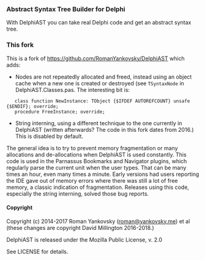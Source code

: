 ### Abstract Syntax Tree Builder for Delphi
With DelphiAST you can take real Delphi code and get an abstract syntax tree.

### This fork 

This is a fork of https://github.com/RomanYankovsky/DelphiAST which adds:

* Nodes are not repeatedly allocated and freed, instead using an object cache when a new one is created or destroyed (see `TSyntaxNode` in DelphiAST.Classes.pas. The interesting bit is:

```
   class function NewInstance: TObject {$IFDEF AUTOREFCOUNT} unsafe {$ENDIF}; override;
   procedure FreeInstance; override;
```

* String interning, using a different technique to the one currently in DelphiAST (written afterwards? The code in this fork dates from 2016.) This is disabled by default.

The general idea is to try to prevent memory fragmentation or many allocations and de-allocations when DelphiAST is used constantly. This code is used in the Parnassus Bookmarks and Navigator plugins, which regularly parse the current unit when the user types. That can be many times an hour, even many times a minute. Early versions had users reporting the IDE gave out of memory errors where there was still a lot of free memory, a classic indication of fragmentation. Releases using this code, especially the string interning, solved those bug reports.

#### Copyright
Copyright (c) 2014-2017 Roman Yankovsky (roman@yankovsky.me) et al (these changes are copyright David Millington 2016-2018.)

DelphiAST is released under the Mozilla Public License, v. 2.0

See LICENSE for details.
